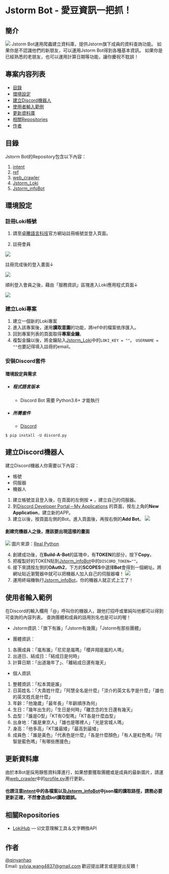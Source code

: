 # Jstorm Bot - 愛豆資訊一把抓！

## 簡介
![](https://www.j-storm.co.jp/files/45/js/assets/common/img/OGP.png)
Jstorm Bot運用爬蟲建立資料庫，提供Jstorm旗下成員的資料查詢功能。
如果你是不認識他們的新朋友，可以運用Jstorm Bot得到各種基本資訊。
如果你是已經熟悉的老朋友，也可以運用計算日期等功能，讓你慶祝不耽誤！



## 專案内容列表
- [目錄](#目錄)
- [環境設定](#環境設定)
- [建立Discord機器人](#建立Discord機器人)
- [使用者輸入範例](#使用者輸入範例)
- [更新資料庫](#更新資料庫)
- [相關Repositories](#相關Repositories)
- [作者](#作者)



## 目錄
Jstorm Bot的Repository包含以下內容：

1. [intent](https://github.com/qinyanhao/LokiHub/tree/main/JstormBot/intent)
2. [ref](https://github.com/qinyanhao/LokiHub/tree/main/JstormBot/ref)
3. [web_crawler](https://github.com/qinyanhao/LokiHub/tree/main/JstormBot/web_crawler)
4. [Jstorm_Loki](https://github.com/qinyanhao/LokiHub/blob/main/JstormBot/Jstorm_Loki.py)
5. [Jstorm_infoBot](https://github.com/qinyanhao/LokiHub/blob/main/JstormBot/Jstorm_infoBot.py)


## 環境設定

### 註冊Loki帳號

1. 請至[卓騰語言科技](https://api.droidtown.co/)官方網站註冊帳號並登入頁面。

2. 註冊會員 

![](https://i.imgur.com/gQm1Pnz.jpg)

註冊完成後的登入畫面↓

![](https://i.imgur.com/OntQ5T0.jpg)


順利登入會員之後，藉由「服務資訊」區塊進入Loki應用程式頁面↓

![](https://i.imgur.com/nr6WG0w.jpg)

### 建立Loki專案
1. 建立一個新的Loki專案
2. 進入該專案後，運用**讀取意圖**的功能，將ref中的檔案依序匯入。
3. 回到專案列表的頁面取得**專案金鑰**。
4. 複製金鑰以後，將金鑰貼入[Jstorm_Loki](https://github.com/qinyanhao/LokiHub/blob/main/JstormBot/Jstorm_Loki.py)中的```LOKI_KEY = ""```。
   ```USERNAME = ""```也要記得填入註冊的email。

### 安裝Discord套件
#### 環境設定與需求
* ##### 程式語言版本
    * Discord Bot 需要 Python3.6+ 才能執行
* ##### 所需套件
    * [Discord](https://pypi.org/project/discord.py/)
```shell=
$ pip install -U discord.py
```



## 建立Discord機器人
建立Discord機器人你需要以下內容：
* 帳號
* 伺服器
* 機器人

1. 建立帳號並且登入後，在頁面的左側按 **+** ，建立自己的伺服器。
2. 到[Discord Developer Portal－My Applications](https://discord.com/developers/applications) 的頁面，按左上角的**New Application**，建立新的APP。
3. 建立以後，按頁面左側的Bot。進入頁面後，再按右側的**Add Bot**。
![](https://i.imgur.com/N7iaQpd.jpg)

#### 創建完機器人之後，應該要出現這樣的畫面
![](https://i.imgur.com/Dxx0qiD.png)
圖片來源：[Real Python](https://realpython.com/how-to-make-a-discord-bot-python)

4. 創建成功後，在**Build-A-Bot**的區塊中，有**TOKEN**的部分，按下**Copy**。
5. 把複製好的TOKEN貼到[Jstorm_infoBot](https://github.com/qinyanhao/LokiHub/blob/main/JstormBot/Jstorm_infoBot.py)中的```DISCORD_TOKEN=""```。
6. 接下來請按左側的**OAuth2**，下方的**SCOPES**中選擇**Bot**會得到一個網址。將網址貼近瀏覽器中就可以把機器人加入自己的伺服器囉！
![](https://i.imgur.com/DSojxaP.jpg)
7. 運用終端機執行[Jstorm_infoBot](https://github.com/qinyanhao/LokiHub/blob/main/JstormBot/Jstorm_infoBot.py)，你的機器人就正式上工了！



## 使用者輸入範例
在Discord的輸入欄用「@」呼叫你的機器人，跟他打招呼或單純叫他都可以得到可查詢的內容列表。
查詢團體和成員的話用別名也是可以的喔！

* Jstorm資訊：「旗下有誰」「Jstorm有幾團」「Jstorm有那些團體」

* 團體資訊：
1. 各團成員：「嵐有誰」「尼尼是嵐嗎」「櫻井翔是嵐的人嗎」
2. 出道日、結成日：「結成日是何時」
3. 計算日期：「出道幾年了」、「離結成日還有幾天」

* 個人資訊
1. 整體資訊：「松本潤是誰」
2. 日英姓名：「大貴姓什麼」「阿慧全名是什麼」「涼介的英文名字是什麼」「雄也的英文姓氏是什麼」
3. 年齡：「他幾歲」「最年長」「年齡順序為何」
4. 生日：「幾年出生的」「生日是何時」「離念念的生日還有幾天」
5. 血型：「誰是O型」「KT有O型嗎」「KT各是什麼血型」
6. 出身地：「誰是東京人」「雄也是哪裡人」「光是宮城人嗎」
7. 身高：「他多高」「KT誰最矮」「最高到最矮」
8. 成員色：「誰是黃色」「代表色是什麼」「各是什麼顏色」「有人是紅色嗎」「阿智是藍色嗎」「有哪些應援色」



## 更新資料庫
由於本Bot是採用靜態資料庫進行，如果想要獲取團體或是成員的最新圖片，請運用[web_crawler](https://github.com/qinyanhao/LokiHub/tree/main/JstormBot/web_crawler)中的[profile.py](https://github.com/qinyanhao/LokiHub/blob/main/JstormBot/web_crawler/profile.py)進行更新。
#### 也請注意[intent](https://github.com/qinyanhao/LokiHub/tree/main/JstormBot/intent)中的各檔案以及[Jstorm_infoBot](https://github.com/qinyanhao/LokiHub/blob/main/JstormBot/Jstorm_infoBot.py)中json檔的讀取路徑，請務必要更新正確，不然會造成bot讀取錯誤。

## 相關Repositories

- [LokiHub](https://github.com/Droidtown/LokiHub) — ☑️文意理解工具＆文字轉換API

## 作者

[@qinyanhao](https://github.com/qinyanhao) <br>
Email: sylvia.wang4837@gmail.com
歡迎提出建言或是提出反饋！
